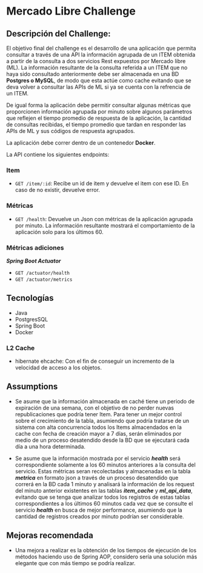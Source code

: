 # Mercado Libre Challenge

## Descripción del Challenge:
El objetivo final del challenge es el desarrollo de una aplicación que permita consultar a través de una API la información agrupada de un ITEM obtenida a partir de la consulta a dos servicios Rest expuestos por Mercado libre (ML). La información resultante de la consulta referida a un ITEM que no haya sido consultado anteriormente debe ser almacenada en una BD **Postgres o MySQL**, de modo que esta actúe como cache evitando que se deva volver a consultar las APIs de ML si ya se cuenta con la refrencia de un ITEM.

De igual forma la aplicación debe permitir consultar algunas métricas que proporcionen información agrupada por minuto sobre algunos parámetros que reflejen el tiempo promedio de respuesta de la aplicación, la cantidad de consultas recibidas, el tiempo promedio que tardan en responder las APIs de ML y sus códigos de respuesta agrupados.

La aplicación debe correr dentro de un contenedor **Docker**. 

La API contiene los siguientes endpoints:

### Item ###
- `GET /item/:id`: Recibe un id de item y devuelve el item con ese ID. En caso de no existir, devuelve error.
### Métricas ###
- `GET /health`: Devuelve un Json con métricas de la aplicación agrupada por minuto. La información resultante mostrará el comportamiento de la aplicación solo para los últimos 60.
### Métricas adiciones ###
***Spring Boot Actuator***

- `GET /actuator/health` 
- `GET /actuator/metrics`

## Tecnologías ##

- Java
- PostgresSQL
- Spring Boot
- Docker

### L2 Cache ###
- hibernate ehcache: Con el fin de conseguir un incremento de la velocidad de acceso a los objetos.

## Assumptions ##
- Se asume que la información almacenada en caché tiene un periodo de expiración de una semana, con el objetivo de no perder nuevas republicaciones que podría tener Item. Para tener un mejor control sobre el crecimiento de la tabla, asumiendo que podría tratarse de un sistema con alta concurrencia todos los Items almacendados en la cache con fecha de creación mayor a 7 días, serán eliminados por medio de un proceso desatendido desde la BD que se ejecutará cada día a una hora determinada.

- Se asume que la información mostrada por el servicio ***health*** será correspondiente solamente a los 60 minutos anteriores a la consulta del servicio. Estas métricas seran recolectadas y almacenadas en la tabla ***metrica*** en formato json a través de un proceso desatendido que correrá en la BD cada 1 minuto y analisará la información de los request del minuto anterior existentes en las tablas ***item_cache*** y ***ml_api_data***, evitando que se tenga que analizar todos los registros de estas tablas correspondientes a los últimos 60 minutos cada vez que se consulte el servicio ***health*** en busca de mejor performance, asumiendo que la cantidad de registros creados por minuto podrían ser considerable.

## Mejoras recomendada ##
- Una mejora a realizar es la obtención de los tiempos de ejecución de los métodos haciendo uso de Spring AOP, considero sería una solución más elegante que con más tiempo se podría realizar. 
